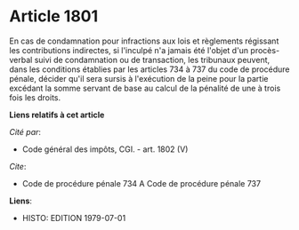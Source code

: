 # Article 1801

En cas de condamnation pour infractions aux lois et règlements régissant les contributions indirectes, si l'inculpé n'a
jamais été l'objet d'un procès-verbal suivi de condamnation ou de transaction, les tribunaux peuvent, dans les conditions
établies par les articles 734 à 737 du code de procédure pénale, décider qu'il sera sursis à l'exécution de la peine pour la
partie excédant la somme servant de base au calcul de la pénalité de une à trois fois les droits.

**Liens relatifs à cet article**

_Cité par_:

  - Code général des impôts, CGI. - art. 1802 (V)

_Cite_:

  - Code de procédure pénale 734 A Code de procédure pénale 737

**Liens**:

  - HISTO: EDITION 1979-07-01
